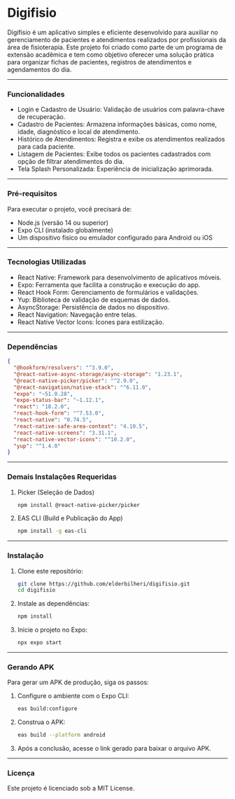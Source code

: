 # Digifisio

Digifisio é um aplicativo simples e eficiente desenvolvido para auxiliar no gerenciamento de pacientes e atendimentos realizados por profissionais da área de fisioterapia. Este projeto foi criado como parte de um programa de extensão acadêmica e tem como objetivo oferecer uma solução prática para organizar fichas de pacientes, registros de atendimentos e agendamentos do dia.

---

### Funcionalidades
- Login e Cadastro de Usuário: Validação de usuários com palavra-chave de recuperação.
- Cadastro de Pacientes: Armazena informações básicas, como nome, idade, diagnóstico e local de atendimento.
- Histórico de Atendimentos: Registra e exibe os atendimentos realizados para cada paciente.
- Listagem de Pacientes: Exibe todos os pacientes cadastrados com opção de filtrar atendimentos do dia.
- Tela Splash Personalizada: Experiência de inicialização aprimorada.

---
  
### Pré-requisitos
Para executar o projeto, você precisará de:

- Node.js (versão 14 ou superior)
- Expo CLI (instalado globalmente)
- Um dispositivo físico ou emulador configurado para Android ou iOS

---

### Tecnologias Utilizadas
- React Native: Framework para desenvolvimento de aplicativos móveis.
- Expo: Ferramenta que facilita a construção e execução do app.
- React Hook Form: Gerenciamento de formulários e validações.
- Yup: Biblioteca de validação de esquemas de dados.
- AsyncStorage: Persistência de dados no dispositivo.
- React Navigation: Navegação entre telas.
- React Native Vector Icons: Ícones para estilização.
  
---

### Dependências
```json
{
  "@hookform/resolvers": "^3.9.0",
  "@react-native-async-storage/async-storage": "1.23.1",
  "@react-native-picker/picker": "^2.9.0",
  "@react-navigation/native-stack": "^6.11.0",
  "expo": "~51.0.28",
  "expo-status-bar": "~1.12.1",
  "react": "18.2.0",
  "react-hook-form": "^7.53.0",
  "react-native": "0.74.5",
  "react-native-safe-area-context": "4.10.5",
  "react-native-screens": "3.31.1",
  "react-native-vector-icons": "^10.2.0",
  "yup": "^1.4.0"
}
```

---

### Demais Instalações Requeridas
 
1. Picker (Seleção de Dados)
    ```bash
    npm install @react-native-picker/picker
    ```

2. EAS CLI (Build e Publicação do App)
    ```bash
    npm install -g eas-cli
    ```
---

### Instalação
1. Clone este repositório:
    ```bash
    git clone https://github.com/elderbilheri/digifisio.git
    cd digifisio
    ```
2. Instale as dependências:
    ```bash
    npm install
    ```
3. Inicie o projeto no Expo:
    ```bash
    npx expo start
    ```

---

### Gerando APK
Para gerar um APK de produção, siga os passos:
1. Configure o ambiente com o Expo CLI:
    ```bash
    eas build:configure
    ```
2. Construa o APK:
    ```bash
    eas build --platform android
    ```
3. Após a conclusão, acesse o link gerado para baixar o arquivo APK.

---

### Licença
Este projeto é licenciado sob a MIT License.

